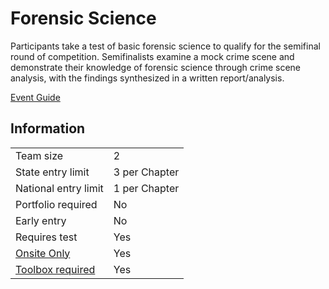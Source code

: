 # Forensic Science

Participants take a test of basic forensic science to qualify for
the semifinal round of competition. Semifinalists examine
a mock crime scene and demonstrate their knowledge of
forensic science through crime scene analysis, with the findings synthesized in a written report/analysis.

[Event Guide](https://lwsd.sharepoint.com/:b:/r/sites/GR-JHS-TechnologyStudentAssociation-SCA/Shared%20Documents/23-24/Competition/Event%20Guides/HS%20-%20Forensic%20Science.pdf)

## Information

|                             |               |
| --------------------------- | ------------- |
| Team size                   | 2             |
| State entry limit           | 3 per Chapter |
| National entry limit        | 1 per Chapter |
| Portfolio required          | No            |
| Early entry                 | No            |
| Requires test               | Yes           |
| [Onsite Only](/#terms)      | Yes           |
| [Toolbox required](/#terms) | Yes           |
